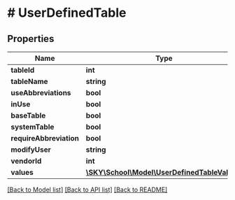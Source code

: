 # # UserDefinedTable

## Properties

Name | Type | Description | Notes
------------ | ------------- | ------------- | -------------
**tableId** | **int** |  | [optional]
**tableName** | **string** |  | [optional]
**useAbbreviations** | **bool** |  | [optional]
**inUse** | **bool** |  | [optional]
**baseTable** | **bool** |  | [optional]
**systemTable** | **bool** |  | [optional]
**requireAbbreviation** | **bool** |  | [optional]
**modifyUser** | **string** |  | [optional]
**vendorId** | **int** |  | [optional]
**values** | [**\SKY\School\Model\UserDefinedTableValue[]**](UserDefinedTableValue.md) |  | [optional]

[[Back to Model list]](../../README.md#models) [[Back to API list]](../../README.md#endpoints) [[Back to README]](../../README.md)
